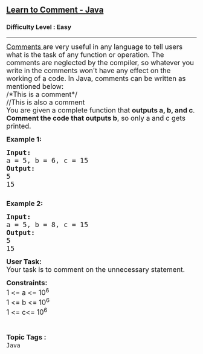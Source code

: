 <h2><a href="https://www.geeksforgeeks.org/problems/learn-to-comment-java/1?page=1&category=Java&sortBy=submissions">Learn to Comment - Java</a></h2><h3>Difficulty Level : Easy</h3><hr><div class="problems_problem_content__Xm_eO"><p><span style="font-size: 18px;"><a href="https://www.geeksforgeeks.org/comments-in-java/">Comments </a>are very useful in any language to tell users what is the task of any function or operation. The comments are neglected by the compiler, so whatever you write in the comments won't have any effect on the working of a code. In Java, comments can be written as mentioned below:<br>/*This is a comment*/<br>//This is also a comment</span><br><span style="font-size: 18px;">You are given a complete function that <strong>outputs a, b, and c</strong>. <strong>Comment the code that outputs b</strong>, so only a and c gets printed.</span></p>
<p><span style="font-size: 18px;"><strong>Example 1:</strong>&nbsp;</span></p>
<pre><span style="font-size: 18px;"><strong>Input:</strong>
</span><span style="font-size: 18px;">a = 5, b = 6, c = 15</span>
<span style="font-size: 18px;"><strong>Output:</strong>
5
15</span>

</pre>
<p><span style="font-size: 18px;"><strong>Example 2:</strong>&nbsp;</span></p>
<pre><span style="font-size: 18px;"><strong>Input:</strong></span>
<span style="font-size: 18px;">a = 5, b = 8, c = 15</span>
<span style="font-size: 18px;"><strong>Output:</strong>
5
15</span>
</pre>
<p><span style="font-size: 18px;"><strong>User Task: </strong><br>Your task is to comment on the unnecessary statement.</span></p>
<p><span style="font-size: 18px;"><strong>Constraints:</strong><br>1 &lt;= a &lt;= 10<sup>6</sup><br>1 &lt;= b &lt;= 10<sup>6</sup><br>1 &lt;= c&lt;= 10<sup>6</sup></span></p></div><br><p><span style=font-size:18px><strong>Topic Tags : </strong><br><code>Java</code>&nbsp;
